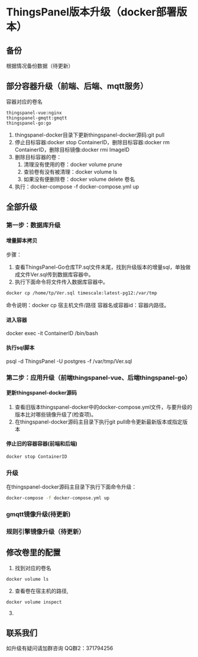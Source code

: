 # ThingsPanel版本升级（docker部署版本）
## 备份

根据情况备份数据（待更新）

## 部分容器升级（前端、后端、mqtt服务）
容器对应的卷名
```
thingspanel-vue:nginx
thingspanel-gmqtt:gmqtt
thingspanel-go:go
```
1. thingspanel-docker目录下更新thingspanel-docker源码:git pull
2. 停止目标容器:docker stop ContainerID，删除目标容器:docker rm ContainerID，删除目标镜像:docker rmi ImageID
3. 删除目标容器的卷：
   1. 清理没有使用的卷：docker volume prune
   2. 查验卷有没有被清理：docker volume ls
   3. 如果没有便删除卷：docker volume delete 卷名
4. 执行：docker-compose -f docker-compose.yml up
## 全部升级
### 第一步：数据库升级

#### 增量脚本拷贝

步骤：

1. 查看ThingsPanel-Go仓库TP.sql文件末尾，找到升级版本的增量sql，单独做成文件Ver.sql传到数据库容器中。
2. 执行下面命令将文件传入数据库容器中。

```bash
docker cp /home/tp/Ver.sql timescale:latest-pg12:/var/tmp
```

命令说明：docker cp 宿主机文件/路径 容器名或容器id：容器内路径。

#### 进入容器

docker exec -it ContainerID /bin/bash

#### 执行sql脚本

psql -d ThingsPanel -U postgres -f /var/tmp/Ver.sql

### 第二步：应用升级（前端thingspanel-vue、后端thingspanel-go）

#### 更新thingspanel-docker源码

1. 查看旧版本thingspanel-docker中的docker-compose.yml文件，与要升级的版本比对哪些镜像升级了(检查项)。
1. 在thingspanel-docker源码主目录下执行git pull命令更新最新版本或指定版本

#### 停止旧的容器容器(前端和后端)

```bash
docker stop ContainerID
```

### 升级

在thingspanel-docker源码主目录下执行下面命令升级：

```bash
docker-compose -f docker-compose.yml up
```

### gmqtt镜像升级(待更新)

### 规则引擎镜像升级（待更新）

## 修改卷里的配置
1. 找到对应的卷名
```
docker volume ls
```
2. 查看卷在宿主机的路径,
```
docker volume inspect
```
3.
## 联系我们

如升级有疑问请加群咨询
QQ群2：371794256
